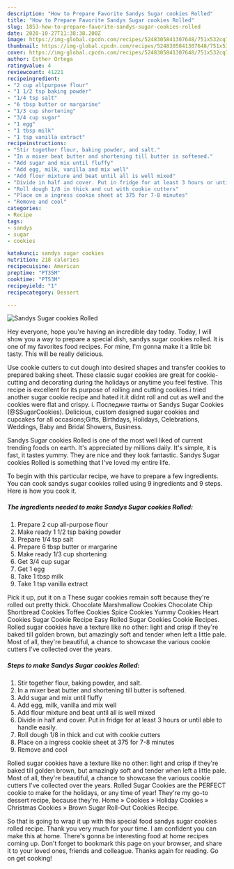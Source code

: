 ```yaml
---
description: "How to Prepare Favorite Sandys Sugar cookies Rolled"
title: "How to Prepare Favorite Sandys Sugar cookies Rolled"
slug: 1853-how-to-prepare-favorite-sandys-sugar-cookies-rolled
date: 2020-10-27T11:38:38.200Z
image: https://img-global.cpcdn.com/recipes/5248305841307648/751x532cq70/sandys-sugar-cookies-rolled-recipe-main-photo.jpg
thumbnail: https://img-global.cpcdn.com/recipes/5248305841307648/751x532cq70/sandys-sugar-cookies-rolled-recipe-main-photo.jpg
cover: https://img-global.cpcdn.com/recipes/5248305841307648/751x532cq70/sandys-sugar-cookies-rolled-recipe-main-photo.jpg
author: Esther Ortega
ratingvalue: 4
reviewcount: 41221
recipeingredient:
- "2 cup allpurpose flour"
- "1 1/2 tsp baking powder"
- "1/4 tsp salt"
- "6 tbsp butter or margarine"
- "1/3 cup shortening"
- "3/4 cup sugar"
- "1 egg"
- "1 tbsp milk"
- "1 tsp vanilla extract"
recipeinstructions:
- "Stir together flour, baking powder, and salt."
- "In a mixer beat butter and shortening till butter is softened."
- "Add sugar and mix until fluffy"
- "Add egg, milk, vanilla and mix well"
- "Add flour mixture and beat until all is well mixed"
- "Divide in half and cover. Put in fridge for at least 3 hours or until able to handle easily."
- "Roll dough 1/8 in thick and cut with cookie cutters"
- "Place on a ingress cookie sheet at 375 for 7-8 minutes"
- "Remove and cool"
categories:
- Recipe
tags:
- sandys
- sugar
- cookies

katakunci: sandys sugar cookies 
nutrition: 218 calories
recipecuisine: American
preptime: "PT35M"
cooktime: "PT53M"
recipeyield: "1"
recipecategory: Dessert

---
```



![Sandys Sugar cookies Rolled](https://img-global.cpcdn.com/recipes/5248305841307648/751x532cq70/sandys-sugar-cookies-rolled-recipe-main-photo.jpg)

Hey everyone, hope you're having an incredible day today. Today, I will show you a way to prepare a special dish, sandys sugar cookies rolled. It is one of my favorites food recipes. For mine, I'm gonna make it a little bit tasty. This will be really delicious.

Use cookie cutters to cut dough into desired shapes and transfer cookies to prepared baking sheet. These classic sugar cookies are great for cookie-cutting and decorating during the holidays or anytime you feel festive. This recipe is excellent for its purpose of rolling and cutting cookies.i tried another sugar cookie recipe and hated it.it didnt roll and cut as well and the cookies were flat and crispy. i. Последние твиты от Sandys Sugar Cookies (@SSugarCookies). Delicious, custom designed sugar cookies and cupcakes for all occasions;Gifts, Birthdays, Holidays, Celebrations, Weddings, Baby and Bridal Showers, Business.

Sandys Sugar cookies Rolled is one of the most well liked of current trending foods on earth. It's appreciated by millions daily. It's simple, it is fast, it tastes yummy. They are nice and they look fantastic. Sandys Sugar cookies Rolled is something that I've loved my entire life.


To begin with this particular recipe, we have to prepare a few ingredients. You can cook sandys sugar cookies rolled using 9 ingredients and 9 steps. Here is how you cook it.

<!--inarticleads1-->

##### The ingredients needed to make Sandys Sugar cookies Rolled:

1. Prepare 2 cup all-purpose flour
1. Make ready 1 1/2 tsp baking powder
1. Prepare 1/4 tsp salt
1. Prepare 6 tbsp butter or margarine
1. Make ready 1/3 cup shortening
1. Get 3/4 cup sugar
1. Get 1 egg
1. Take 1 tbsp milk
1. Take 1 tsp vanilla extract


Pick it up, put it on a These sugar cookies remain soft because they&#39;re rolled out pretty thick. Chocolate Marshmallow Cookies Chocolate Chip Shortbread Cookies Toffee Cookies Spice Cookies Yummy Cookies Heart Cookies Sugar Cookie Recipe Easy Rolled Sugar Cookies Cookie Recipes. Rolled sugar cookies have a texture like no other: light and crisp if they&#39;re baked till golden brown, but amazingly soft and tender when left a little pale. Most of all, they&#39;re beautiful, a chance to showcase the various cookie cutters I&#39;ve collected over the years. 

<!--inarticleads2-->

##### Steps to make Sandys Sugar cookies Rolled:

1. Stir together flour, baking powder, and salt.
1. In a mixer beat butter and shortening till butter is softened.
1. Add sugar and mix until fluffy
1. Add egg, milk, vanilla and mix well
1. Add flour mixture and beat until all is well mixed
1. Divide in half and cover. Put in fridge for at least 3 hours or until able to handle easily.
1. Roll dough 1/8 in thick and cut with cookie cutters
1. Place on a ingress cookie sheet at 375 for 7-8 minutes
1. Remove and cool


Rolled sugar cookies have a texture like no other: light and crisp if they&#39;re baked till golden brown, but amazingly soft and tender when left a little pale. Most of all, they&#39;re beautiful, a chance to showcase the various cookie cutters I&#39;ve collected over the years. Rolled Sugar Cookies are the PERFECT cookie to make for the holidays, or any time of year! They&#39;re my go-to dessert recipe, because they&#39;re. Home » Cookies » Holiday Cookies » Christmas Cookies » Brown Sugar Roll-Out Cookies Recipe. 

So that is going to wrap it up with this special food sandys sugar cookies rolled recipe. Thank you very much for your time. I am confident you can make this at home. There's gonna be interesting food at home recipes coming up. Don't forget to bookmark this page on your browser, and share it to your loved ones, friends and colleague. Thanks again for reading. Go on get cooking!

